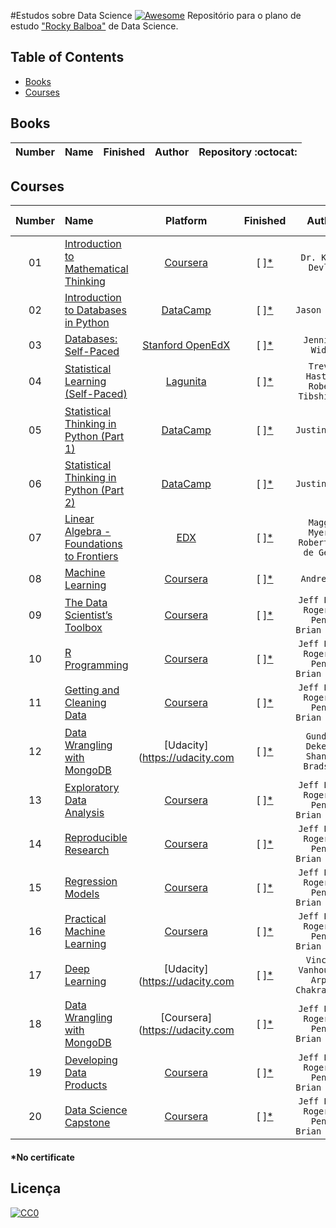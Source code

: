#Estudos sobre Data Science [![Awesome](https://cdn.rawgit.com/sindresorhus/awesome/d7305f38d29fed78fa85652e3a63e154dd8e8829/media/badge.svg)](https://github.com/sindresorhus/awesome)
Repositório para o plano de estudo ["Rocky Balboa"](http://www.imdb.com/title/tt0075148) de Data Science.

## Table of Contents

<!-- toc -->
  * [Books](#books)
  * [Courses](#courses)

<!-- toc stop -->

## Books
| Number | Name | Finished | Author | Repository :octocat: |
| :---: | :--- | :---: | :---: | :--- |

## Courses
| Number | Name | Platform | Finished | Author | Repository :octocat: |
| :---: | :--- | :---: | :---: | :---: | :--- |
| 01 | [Introduction to Mathematical Thinking](https://www.coursera.org/learn/mathematical-thinking) |[Coursera](https://www.coursera.org)| [  ][*](#no-certificate)| `Dr. Keith Devlin` | |
| 02 | [Introduction to Databases in Python](https://www.datacamp.com/courses/introduction-to-relational-databases-in-python) |[DataCamp](https://www.datacamp.com)| [  ][*](#no-certificate)| `Jason Myers` | |
| 03 | [Databases: Self-Paced](http://online.stanford.edu/course/databases-self-paced) |[Stanford OpenEdX](http://online.stanford.edu/courses/platform/stanford%20openedx)| [  ][*](#no-certificate)| `Jennifer Widom` | |
| 04 | [Statistical Learning (Self-Paced)](http://online.stanford.edu/course/statistical-learning-self-paced) |[Lagunita](http://online.stanford.edu/courses/platform/lagunita)| [  ][*](#no-certificate)| `Trevor Hastie, Robert Tibshirani` | |
| 05 | [Statistical Thinking in Python (Part 1)](https://www.datacamp.com/courses/statistical-thinking-in-python-part-1) |[DataCamp](https://www.datacamp.com)| [  ][*](#no-certificate)| `Justin Bois` | |
| 06 | [Statistical Thinking in Python (Part 2)](https://www.datacamp.com/courses/statistical-thinking-in-python-part-2) |[DataCamp](https://www.datacamp.com)| [  ][*](#no-certificate)| `Justin Bois` | |
| 07 | [Linear Algebra - Foundations to Frontiers](https://www.edx.org/course/linear-algebra-foundations-frontiers-utaustinx-ut-5-05x#!) |[EDX](https://www.edx.org)| [  ][*](#no-certificate)| `Maggie Myers, Robert van de Geijn` | |
| 08 | [Machine Learning](https://www.coursera.org/learn/machine-learning) |[Coursera](https://www.coursera.org)| [  ][*](#no-certificate)| `Andrew Ng` | |
| 09 | [The Data Scientist’s Toolbox](https://www.coursera.org/learn/data-scientists-tools) |[Coursera](https://www.coursera.org)| [  ][*](#no-certificate)| `Jeff Leek, Roger D. Peng,  Brian Caffo` | |
| 10 | [R Programming](https://www.coursera.org/learn/r-programming) |[Coursera](https://www.coursera.org)| [  ][*](#no-certificate)| `Jeff Leek, Roger D. Peng,  Brian Caffo` | |
| 11 | [Getting and Cleaning Data](https://www.coursera.org/learn/data-cleaning) |[Coursera](https://www.coursera.org)| [  ][*](#no-certificate)| `Jeff Leek, Roger D. Peng,  Brian Caffo` | |
| 12 | [Data Wrangling with MongoDB](https://br.udacity.com/course/data-wrangling-with-mongodb--ud032/) |[Udacity](https://udacity.com| [  ][*](#no-certificate)| `Gundega Dekena,  Shannon Bradshaw` | |
| 13 | [Exploratory Data Analysis](https://www.coursera.org/learn/exploratory-data-analysis) |[Coursera](https://www.coursera.org)| [  ][*](#no-certificate)| `Jeff Leek, Roger D. Peng,  Brian Caffo` | |
| 14 | [Reproducible Research](https://www.coursera.org/learn/reproducible-research) |[Coursera](https://www.coursera.org)| [  ][*](#no-certificate)| `Jeff Leek, Roger D. Peng,  Brian Caffo` | |
| 15 | [Regression Models](https://www.coursera.org/learn/regression-models) |[Coursera](https://www.coursera.org)| [  ][*](#no-certificate)| `Jeff Leek, Roger D. Peng,  Brian Caffo` | |
| 16 | [Practical Machine Learning](https://www.coursera.org/learn/practical-machine-learning) |[Coursera](https://www.coursera.org)| [  ][*](#no-certificate)| `Jeff Leek, Roger D. Peng,  Brian Caffo` | |
| 17 | [Deep Learning](https://br.udacity.com/course/deep-learning--ud730/) |[Udacity](https://udacity.com| [  ][*](#no-certificate)| `Vincent Vanhoucke, Arpan Chakraborty` | |
| 18 | [Data Wrangling with MongoDB](https://br.udacity.com/course/data-wrangling-with-mongodb--ud032/) |[Coursera](https://udacity.com| [  ][*](#no-certificate)| `Jeff Leek, Roger D. Peng,  Brian Caffo` | |
| 19 | [Developing Data Products](https://www.coursera.org/learn/data-products) |[Coursera](https://www.coursera.org)| [  ][*](#no-certificate)| `Jeff Leek, Roger D. Peng,  Brian Caffo` | |
| 20 | [Data Science Capstone](https://www.coursera.org/learn/data-science-project) |[Coursera](https://www.coursera.org)| [  ][*](#no-certificate)| `Jeff Leek, Roger D. Peng,  Brian Caffo` | |

<h4 id="*nocertificate">*No certificate</h4>

## Licença

[![CC0](http://mirrors.creativecommons.org/presskit/buttons/88x31/svg/cc-zero.svg)](https://creativecommons.org/publicdomain/zero/1.0/)
